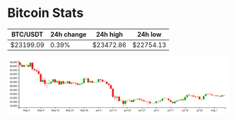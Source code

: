 # Bitcoin Stats

BTC/USDT|24h change|24h high|24h low|
|---|---|---|---|
|$23199.09|0.39%|$23472.86|$22754.13|

<img src="./chart.svg">
